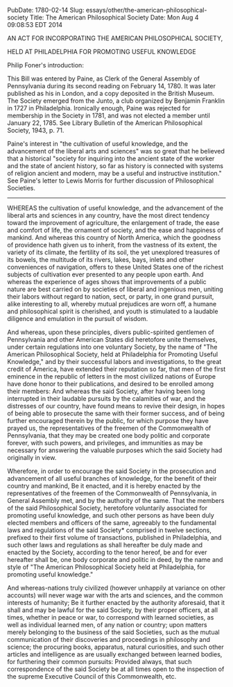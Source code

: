 PubDate: 1780-02-14
Slug: essays/other/the-american-philosophical-society
Title: The American Philosophical Society
Date: Mon Aug  4 09:08:53 EDT 2014

   AN ACT FOR INCORPORATING THE AMERICAN PHILOSOPHICAL SOCIETY,

   HELD AT PHILADELPHIA FOR PROMOTING USEFUL KNOWLEDGE

   Philip Foner's introduction:

   This Bill was entered by Paine, as Clerk of the General Assembly of
   Pennsylvania during its second reading on February 14, 1780. It was later
   published as his in London, and a copy deposited in the British Museum.
   The Society emerged from the Junto, a club organized by Benjamin Franklin
   in 1727 in Philadelphia. Ironically enough, Paine was rejected for
   membership in the Society in 1781, and was not elected a member until
   January 22, 1785. See Library Bulletin of the American Philosophical
   Society, 1943, p. 71.

   Paine's interest in "the cultivation of useful knowledge, and the
   advancement of the liberal arts and sciences" was so great that he
   believed that a historical "society for inquiring into the ancient state
   of the worker and the state of ancient history, so far as history is
   connected with systems of religion ancient and modern, may be a useful and
   instructive institution." See Paine's letter to Lewis Morris for further
   discussion of Philosophical Societies.

   ***

    

   WHEREAS the cultivation of useful knowledge, and the advancement of the
   liberal arts and sciences in any country, have the most direct tendency
   toward the improvement of agriculture, the enlargement of trade, the ease
   and comfort of life, the ornament of society, and the ease and happiness
   of mankind. And whereas this country of North America, which the goodness
   of providence hath given us to inherit, from the vastness of its extent,
   the variety of its climate, the fertility of its soil, the yet unexplored
   treasures of its bowels, the multitude of its rivers, lakes, bays, inlets
   and other conveniences of navigation, offers to these United States one of
   the richest subjects of cultivation ever presented to any people upon
   earth. And whereas the experience of ages shows that improvements of a
   public nature are best carried on by societies of liberal and ingenious
   men, uniting their labors without regard to nation, sect, or party, in one
   grand pursuit, alike interesting to all, whereby mutual prejudices are
   worn off, a humane and philosophical spirit is cherished, and youth is
   stimulated to a laudable diligence and emulation in the pursuit of wisdom.

   And whereas, upon these principles, divers public-spirited gentlemen of
   Pennsylvania and other American States did heretofore unite themselves,
   under certain regulations into one voluntary Society, by the name of "The
   American Philosophical Society, held at Philadelphia for Promoting Useful
   Knowledge," and by their successful labors and investigations, to the
   great credit of America, have extended their reputation so far, that men
   of the first eminence in the republic of letters in the most civilized
   nations of Europe have done honor to their publications, and desired to be
   enrolled among their members: And whereas the said Society, after having
   been long interrupted in their laudable pursuits by the calamities of war,
   and the distresses of our country, have found means to revive their
   design, in hopes of being able to prosecute the same with their former
   success, and of being further encouraged therein by the public, for which
   purpose they have prayed us, the representatives of the freemen of the
   Commonwealth of Pennsylvania, that they may be created one body politic
   and corporate forever, with such powers, and privileges, and immunities as
   may be necessary for answering the valuable purposes which the said
   Society had originally in view.

   Wherefore, in order to encourage the said Society in the prosecution and
   advancement of all useful branches of knowledge, for the benefit of their
   country and mankind, Be it enacted, and it is hereby enacted by the
   representatives of the freemen of the Commonwealth of Pennsylvania, in
   General Assembly met, and by the authority of the same. That the members
   of the said Philosophical Society, heretofore voluntarily associated for
   promoting useful knowledge, and such other persons as have been duly
   elected members and officers of the same, agreeably to the fundamental
   laws and regulations of the said Society* comprised in twelve sections,
   prefixed to their first volume of transactions, published in Philadelphia,
   and such other laws and regulations as shall hereafter be duly made and
   enacted by the Society, according to the tenor hereof, be and for ever
   hereafter shall be, one body corporate and politic in deed, by the name
   and style of "The American Philosophical Society held at Philadelphia, for
   promoting useful knowledge."

   And whereas-nations truly civilized (however unhappily at variance on
   other accounts) will never wage war with the arts and sciences, and the
   common interests of humanity; Be it further enacted by the authority
   aforesaid, that it shall and may be lawful for the said Society, by their
   proper officers, at all times, whether in peace or war, to correspond with
   learned societies, as well as individual learned men, of any nation or
   country; upon matters merely belonging to the business of the said
   Societies, such as the mutual communication of their discoveries and
   proceedings in philosophy and science; the procuring books, apparatus,
   natural curiosities, and such other articles and intelligence as are
   usually exchanged between learned bodies, for furthering their common
   pursuits: Provided always, that such correspondence of the said Society be
   at all times open to the inspection of the supreme Executive Council of
   this Commonwealth, etc.

    
